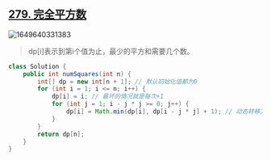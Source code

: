 ## [279. 完全平方数](https://leetcode-cn.com/problems/perfect-squares/)

![1649640331383](https://tprzfbucket.oss-cn-beijing.aliyuncs.com/hadoop/202204/11/092532-484190.png)

> dp[i]表示到第i个值为止，最少的平方和需要几个数。

~~~JAVA
class Solution {
    public int numSquares(int n) {
        int[] dp = new int[n + 1]; // 默认初始化值都为0
        for (int i = 1; i <= n; i++) {
            dp[i] = i; // 最坏的情况就是每次+1
            for (int j = 1; i - j * j >= 0; j++) { 
                dp[i] = Math.min(dp[i], dp[i - j * j] + 1); // 动态转移方程
            }
        }
        return dp[n];
    }
}
~~~

